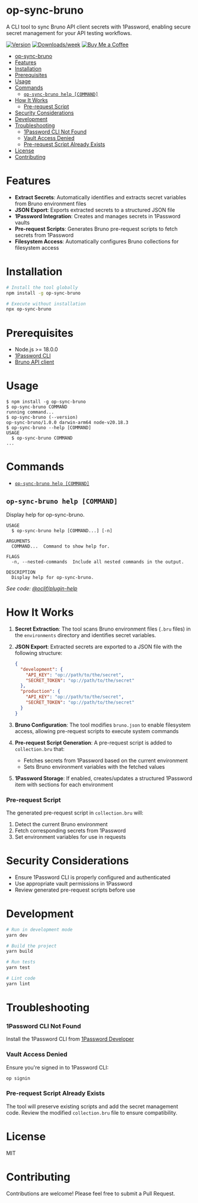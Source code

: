 # op-sync-bruno

A CLI tool to sync Bruno API client secrets with 1Password, enabling secure secret management for your API testing workflows.

[![Version](https://img.shields.io/npm/v/op-sync-bruno.svg)](https://npmjs.org/package/op-sync-bruno)
[![Downloads/week](https://img.shields.io/npm/dw/op-sync-bruno.svg)](https://npmjs.org/package/op-sync-bruno)
[![Buy Me a Coffee](https://img.shields.io/badge/Buy%20Me%20a%20Coffee-Support%20Me-orange)](https://coff.ee/kai.nguyen)

<!-- toc -->

- [op-sync-bruno](#op-sync-bruno)
- [Features](#features)
- [Installation](#installation)
- [Prerequisites](#prerequisites)
- [Usage](#usage)
- [Commands](#commands)
  - [`op-sync-bruno help [COMMAND]`](#op-sync-bruno-help-command)
- [How It Works](#how-it-works)
    - [Pre-request Script](#pre-request-script)
- [Security Considerations](#security-considerations)
- [Development](#development)
- [Troubleshooting](#troubleshooting)
    - [1Password CLI Not Found](#1password-cli-not-found)
    - [Vault Access Denied](#vault-access-denied)
    - [Pre-request Script Already Exists](#pre-request-script-already-exists)
- [License](#license)
- [Contributing](#contributing)
<!-- tocstop -->

# Features

- **Extract Secrets**: Automatically identifies and extracts secret variables from Bruno environment files
- **JSON Export**: Exports extracted secrets to a structured JSON file
- **1Password Integration**: Creates and manages secrets in 1Password vaults
- **Pre-request Scripts**: Generates Bruno pre-request scripts to fetch secrets from 1Password
- **Filesystem Access**: Automatically configures Bruno collections for filesystem access

# Installation

```bash
# Install the tool globally
npm install -g op-sync-bruno

# Execute without installation
npx op-sync-bruno
```

# Prerequisites

- Node.js >= 18.0.0
- [1Password CLI](https://developer.1password.com/docs/cli/get-started/)
- [Bruno API client](https://usebruno.com)

# Usage

<!-- usage -->

```sh-session
$ npm install -g op-sync-bruno
$ op-sync-bruno COMMAND
running command...
$ op-sync-bruno (--version)
op-sync-bruno/1.0.0 darwin-arm64 node-v20.18.3
$ op-sync-bruno --help [COMMAND]
USAGE
  $ op-sync-bruno COMMAND
...
```

<!-- usagestop -->

# Commands

<!-- commands -->

- [`op-sync-bruno help [COMMAND]`](#op-sync-bruno-help-command)

## `op-sync-bruno help [COMMAND]`

Display help for op-sync-bruno.

```
USAGE
  $ op-sync-bruno help [COMMAND...] [-n]

ARGUMENTS
  COMMAND...  Command to show help for.

FLAGS
  -n, --nested-commands  Include all nested commands in the output.

DESCRIPTION
  Display help for op-sync-bruno.
```

_See code: [@oclif/plugin-help](https://github.com/oclif/plugin-help/blob/v6.2.32/src/commands/help.ts)_

<!-- commandsstop -->

# How It Works

1. **Secret Extraction**: The tool scans Bruno environment files (`.bru` files) in the `environments` directory and identifies secret variables.

2. **JSON Export**: Extracted secrets are exported to a JSON file with the following structure:

   ```json
   {
     "development": {
       "API_KEY": "op://path/to/the/secret",
       "SECRET_TOKEN": "op://path/to/the/secret"
     },
     "production": {
       "API_KEY": "op://path/to/the/secret",
       "SECRET_TOKEN": "op://path/to/the/secret"
     }
   }
   ```

3. **Bruno Configuration**: The tool modifies `bruno.json` to enable filesystem access, allowing pre-request scripts to execute system commands

4. **Pre-request Script Generation**: A pre-request script is added to `collection.bru` that:
   - Fetches secrets from 1Password based on the current environment
   - Sets Bruno environment variables with the fetched values

5. **1Password Storage**: If enabled, creates/updates a structured 1Password item with sections for each environment

### Pre-request Script

The generated pre-request script in `collection.bru` will:

1. Detect the current Bruno environment
2. Fetch corresponding secrets from 1Password
3. Set environment variables for use in requests

# Security Considerations

- Ensure 1Password CLI is properly configured and authenticated
- Use appropriate vault permissions in 1Password
- Review generated pre-request scripts before use

# Development

```bash
# Run in development mode
yarn dev

# Build the project
yarn build

# Run tests
yarn test

# Lint code
yarn lint
```

# Troubleshooting

### 1Password CLI Not Found

Install the 1Password CLI from [1Password Developer](https://developer.1password.com/docs/cli/get-started/)

### Vault Access Denied

Ensure you're signed in to 1Password CLI:

```bash
op signin
```

### Pre-request Script Already Exists

The tool will preserve existing scripts and add the secret management code. Review the modified `collection.bru` file to ensure compatibility.

# License

MIT

# Contributing

Contributions are welcome! Please feel free to submit a Pull Request.
